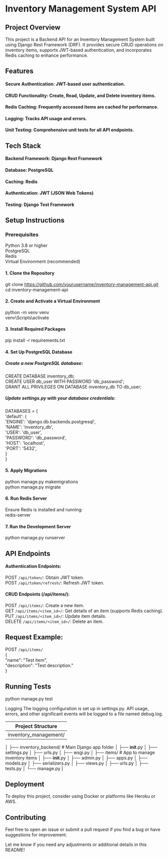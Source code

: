 # Inventory Management System API
## Project Overview
This project is a Backend API for an Inventory Management System built using Django Rest Framework (DRF). It provides secure CRUD operations on inventory items, supports JWT-based authentication, and incorporates Redis caching to enhance performance.

## Features
#### Secure Authentication: JWT-based user authentication.
#### CRUD Functionality: Create, Read, Update, and Delete inventory items.
#### Redis Caching: Frequently accessed items are cached for performance.
#### Logging: Tracks API usage and errors.
#### Unit Testing: Comprehensive unit tests for all API endpoints.


## Tech Stack
#### Backend Framework: Django Rest Framework
#### Database: PostgreSQL
#### Caching: Redis
#### Authentication: JWT (JSON Web Tokens)
#### Testing: Django Test Framework

## Setup Instructions
### Prerequisites
Python 3.8 or higher  
PostgreSQL  
Redis  
Virtual Environment (recommended)

#### 1. Clone the Repository
git clone https://github.com/yourusername/inventory-management-api.git  
cd inventory-management-api

#### 2. Create and Activate a Virtual Environment
python -m venv venv  
venv\Scripts\activate

#### 3. Install Required Packages
pip install -r requirements.txt

#### 4. Set Up PostgreSQL Database
##### Create a new PostgreSQL database:
CREATE DATABASE inventory_db;  
CREATE USER db_user WITH PASSWORD 'db_password';  
GRANT ALL PRIVILEGES ON DATABASE inventory_db TO db_user;  

##### Update settings.py with your database credentials:
DATABASES = {  
    'default': {  
        'ENGINE': 'django.db.backends.postgresql',  
        'NAME': 'inventory_db',  
        'USER': 'db_user',  
        'PASSWORD': 'db_password',  
        'HOST': 'localhost',  
        'PORT': '5432',  
    }  
}


#### 5. Apply Migrations
python manage.py makemigrations  
python manage.py migrate


#### 6. Run Redis Server
Ensure Redis is installed and running:  
redis-server

#### 7. Run the Development Server
python manage.py runserver  

## API Endpoints 
#### Authentication Endpoints:
POST `/api/token/`: Obtain JWT token.  
POST `/api/token/refresh/`: Refresh JWT token.  

#### CRUD Endpoints (/api/items/):
POST `/api/items/`: Create a new item.  
GET `/api/items/<item_id>/`: Get details of an item (supports Redis caching).  
PUT `/api/items/<item_id>/`: Update item details.  
DELETE `/api/items/<item_id>/`: Delete an item.  

## Request Example:

POST `/api/items/`  
{  
    "name": "Test item",  
    "description": "Test description."  
}  


## Running Tests
python manage.py test  

Logging
The logging configuration is set up in settings.py. API usage, errors, and other significant events will be logged to a file named debug.log.  

| Project Structure |
|------------------|
| inventory_management/
│
├── inventory_backend/        # Main Django app folder
│   ├── __init__.py
│   ├── settings.py
│   ├── urls.py
│   ├── wsgi.py
│
├── items/                    # App to manage inventory items
│   ├── __init__.py
│   ├── admin.py
│   ├── apps.py
│   ├── models.py
│   ├── serializers.py
│   ├── views.py
│   ├── urls.py
│   ├── tests.py
│
└── manage.py |

## Deployment
To deploy this project, consider using Docker or platforms like Heroku or AWS.

## Contributing
Feel free to open an issue or submit a pull request if you find a bug or have suggestions for improvement.

Let me know if you need any adjustments or additional details in this README!
